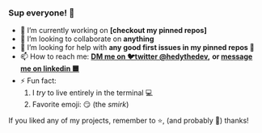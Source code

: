 ### Sup everyone! 👋


- 🔭 I’m currently working on  **[checkout my pinned repos]**
- 👯 I’m looking to collaborate on  **anything**
- 🤔 I’m looking for help with  **any good first issues in my pinned repos :pencil:**
- 📫 How to reach me:  **[DM me on :bird:twitter @hedythedev](https://twitter.com/hedythedev),**
**or [message me on linkedin :blue_square:](https://www.linkedin.com/in/hedy-li-8608831a6/)**
- ⚡ Fun fact: 
   1. I *try* to live entirely in the terminal :computer:
   2. Favorite emoji: :smirk: (the *smirk*)


If you liked any of my projects, remember to :star:, (and probably :fork_and_knife:) thanks!
